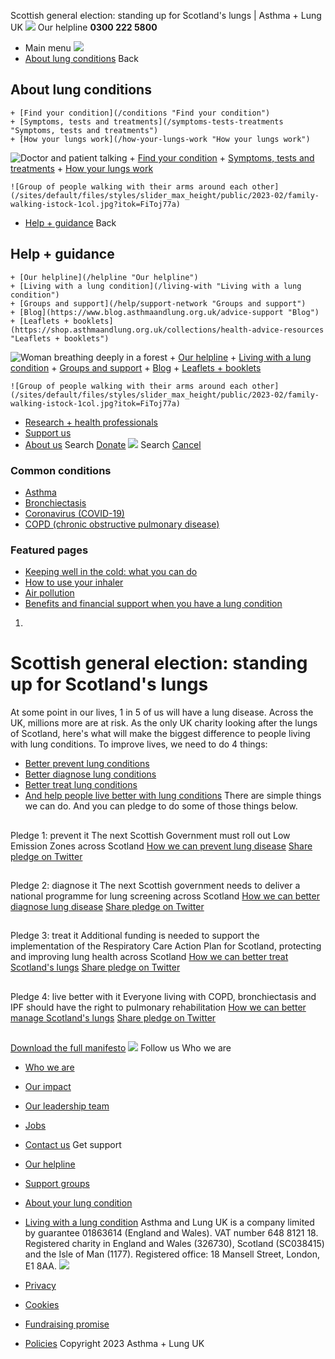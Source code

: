 
Scottish general election: standing up for Scotland's lungs | Asthma + Lung UK
 [![](/themes/custom/asthma-lung-uk/images/aluk-logo.png)](/ "Homepage")
 Our helpline **0300 222 5800**
* Main menu
![](/wingsuit/asthma-lung-uk/images/aluk-logo.png)
* [About lung conditions](#about "About lung conditions")
 Back
 
## About lung conditions
	+ [Find your condition](/conditions "Find your condition")
	+ [Symptoms, tests and treatments](/symptoms-tests-treatments "Symptoms, tests and treatments")
	+ [How your lungs work](/how-your-lungs-work "How your lungs work")
![Doctor and patient talking](/sites/default/files/styles/slider_max_height/public/2023-02/119589.jpg?itok=IfMKqhqJ)
	+ [Find your condition](/conditions)
	+ [Symptoms, tests and treatments](/symptoms-tests-treatments)
	+ [How your lungs work](/how-your-lungs-work)
	
	
	![Group of people walking with their arms around each other](/sites/default/files/styles/slider_max_height/public/2023-02/family-walking-istock-1col.jpg?itok=FiToj77a)
* [Help + guidance](#get-support "Help + guidance")
 Back
 
## Help + guidance
	+ [Our helpline](/helpline "Our helpline")
	+ [Living with a lung condition](/living-with "Living with a lung condition")
	+ [Groups and support](/help/support-network "Groups and support")
	+ [Blog](https://www.blog.asthmaandlung.org.uk/advice-support "Blog")
	+ [Leaflets + booklets](https://shop.asthmaandlung.org.uk/collections/health-advice-resources "Leaflets + booklets")
![Woman breathing deeply in a forest](/sites/default/files/styles/slider_max_height/public/2023-02/A%2BLUK%20Generic73.jpg?itok=IY-jWei3)
	+ [Our helpline](/helpline)
	+ [Living with a lung condition](/living-with)
	+ [Groups and support](/help/support-network)
	+ [Blog](https://www.blog.asthmaandlung.org.uk/advice-support)
	+ [Leaflets + booklets](https://shop.asthmaandlung.org.uk/collections/health-advice-resources "Leaflets and booklets about lung conditions")
	
	
	![Group of people walking with their arms around each other](/sites/default/files/styles/slider_max_height/public/2023-02/family-walking-istock-1col.jpg?itok=FiToj77a)
* [Research + health professionals](/research-health-professionals "Research + health professionals")
* [Support us](/support-us "Support us")
* [About us](/about-us "About us")
Search
[Donate](https://action.asthmaandlung.org.uk/page/99720/donate/1?ea_tracking_id=General_WebsiteALUK_Header_Regular "Donate") 
 [![](/themes/custom/asthma-lung-uk/images/aluk-logo.png)](/ "Homepage")
Search
[Cancel](#)
### Common conditions
* [Asthma](/conditions/asthma)
* [Bronchiectasis](/conditions/bronchiectasis)
* [Coronavirus (COVID-19)](/conditions/coronavirus)
* [COPD (chronic obstructive pulmonary disease)](/conditions/copd-chronic-obstructive-pulmonary-disease)
### Featured pages
* [Keeping well in the cold: what you can do](/living-with/cold-weather)
* [How to use your inhaler](/living-with/inhaler-videos)
* [Air pollution](/living-with/air-pollution)
* [Benefits and financial support when you have a lung condition](/living-with/benefits)
1. 
# Scottish general election: standing up for Scotland's lungs
At some point in our lives, 1 in 5 of us will have a lung disease. Across the UK, millions more are at risk. As the only UK charity looking after the lungs of Scotland, here's what will make the biggest difference to people living with lung conditions.
To improve lives, we need to do 4 things:
* [Better prevent lung conditions](/scottish-general-election-prevent-it "Scottish general election: prevent it")
* [Better diagnose lung conditions](/scottish-general-election-diagnose-it "Scottish general election: diagnose it")
* [Better treat lung conditions](/scottish-general-election-treat-it "Scottish general election: treat it")
* [And help people live better with lung conditions](/scottish-general-election-live-better-it "Scottish general election: live better with it")
There are simple things we can do. And you can pledge to do some of those things below.
## 
 Pledge 1: prevent it
The next Scottish Government must roll out Low Emission Zones across Scotland
[How we can prevent lung disease](/scottish-general-election-prevent-it "How we can prevent lung disease") 
[Share pledge on Twitter](https://twitter.com/intent/tweet?url=https%3A//www.blf.org.uk/take-action/scottish-elections/&text=Poor%20air%20quality%20has%20been%20linked%20to%20several%20lung%20conditions.%20I%20support%20%40lungscotland%E2%80%99s%20campaign%20calling%20for%20the%20roll%20our%20Low%20Emission%20Zones%20across%20Scotland.%20Join%20me%20in%20standing%20up%20for%20Scotland%E2%80%99s%20lungs%20%23StandUpForLungs "Share pledge on Twitter") 
## 
 Pledge 2: diagnose it
The next Scottish government needs to deliver a national programme for lung screening across Scotland
[How we can better diagnose lung disease](/scottish-general-election-diagnose-it "How we can better diagnose lung disease") 
[Share pledge on Twitter](https://twitter.com/intent/tweet?url=https%3A//www.blf.org.uk/take-action/scottish-elections/&text=Early%20diagnosis%20is%20key%20to%20helping%20people%20live%20well%20with%20a%20lung%20condition.%20That%20is%20why%20I%20am%20supporting%20%40lungscotland%20calls%20for%20a%20nationwide%20screening%20programme.%20Will%20you%20join%20us%20to%20%23StandUpForLungs%3F "Share pledge on Twitter") 
## 
 Pledge 3: treat it
Additional funding is needed to support the implementation of the Respiratory Care Action Plan for Scotland, protecting and improving lung health across Scotland
[How we can better treat Scotland's lungs](/scottish-general-election-treat-it "How we can better treat Scotland's lungs") 
[Share pledge on Twitter](https://twitter.com/intent/tweet?url=https%3A//www.blf.org.uk/take-action/scottish-elections/&text=It%E2%80%99s%20vital%20that%20everyone%20has%20access%20to%20the%20respiratory%20care%20they%20need%20to%20prevent%20their%20conditions%20getting%20worse.%20I%E2%80%99m%20supporting%20%40lungscotland%E2%80%99s%20campaign%20to%20increase%20funding%20for%20the%20Respiratory%20Care%20Action%20Plan.%20Join%20the%20fight%20to%20%23StandUpForLungs "Share pledge on Twitter") 
## 
 Pledge 4: live better with it
Everyone living with COPD, bronchiectasis and IPF should have the right to pulmonary rehabilitation
[How we can better manage Scotland's lungs](/scottish-general-election-live-better-it "How we can better manage Scotland's lungs") 
[Share pledge on Twitter](https://twitter.com/intent/tweet?url=https%3A//www.blf.org.uk/take-action/scottish-elections/&text=Pulmonary%20Rehab%20%28PR%29%20services%20are%20a%20life%20changing%20source%20of%20support%20for%20people%20living%20with%20COPD%2C%20Bronchiectasis%20and%20IPF.%20Will%20you%20join%20me%20in%20supporting%20%40lungscotland%E2%80%99s%20fight%20to%20expand%20access%20to%20PR%20across%20Scotland%3F%20%23StandUpForLungs "Share pledge on Twitter") 
## 
[Download the full manifesto](https://cdn.shopify.com/s/files/1/0221/4446/files/AUKBLF_Scot_ENG_Manifesto_5_Feb.pdf?v=1613057463&_ga=2.40020133.662565892.1677514673-1121087862.1645711856 "Download the full manifesto") 
 [![](/sites/default/files/2023-01/footer-logo%20%281%29.png)](/ "Homepage")
Follow us
 Who we are
 
* [Who we are](/about-us/who-we-are)
* [Our impact](/about-us/our-impact)
* [Our leadership team](/about-us/our-leadership-team)
* [Jobs](/work-us)
* [Contact us](/about-us/contact-us)
 Get support
 
* [Our helpline](/helpline)
* [Support groups](/help/support-network)
* [About your lung condition](/conditions)
* [Living with a lung condition](/living-with)
Asthma and Lung UK is a company limited by guarantee 01863614 (England and Wales). VAT number 648 8121 18.
Registered charity in England and Wales (326730), Scotland (SC038415) and the Isle of Man (1177). Registered office: 18 Mansell Street, London, E1 8AA.
[![](/sites/default/files/2023-01/reg-logo%20%281%29.png)](https://www.fundraisingregulator.org.uk)
![]()
![]()
* [Privacy](/privacy-policy)
* [Cookies](/cookies-how-we-use-them)
* [Fundraising promise](/fundraising-promise)
* [Policies](/about-us/policies)
 Copyright 2023 Asthma + Lung UK
 
